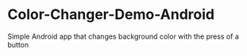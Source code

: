 # Color-Changer-Demo-Android
Simple Android app that changes background color with the press of a button
